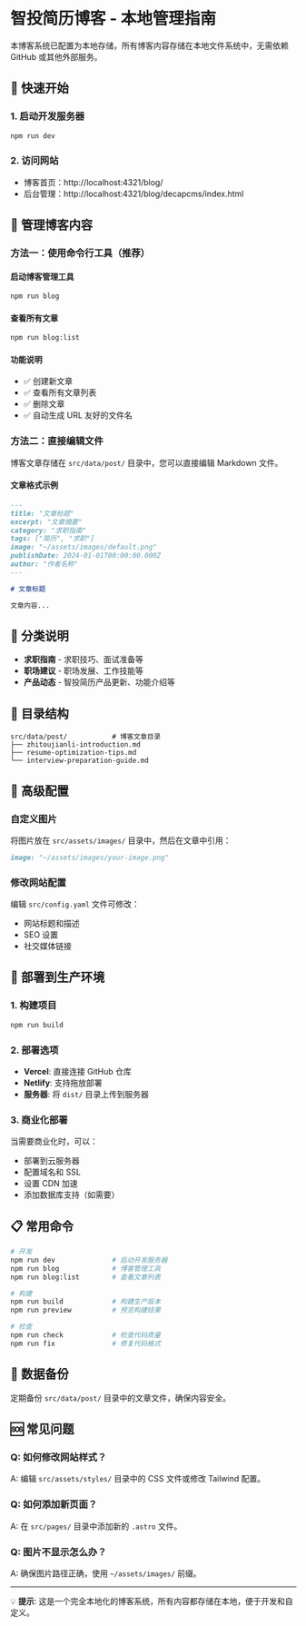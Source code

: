 # 智投简历博客 - 本地管理指南

本博客系统已配置为本地存储，所有博客内容存储在本地文件系统中，无需依赖 GitHub 或其他外部服务。

## 🚀 快速开始

### 1. 启动开发服务器
```bash
npm run dev
```

### 2. 访问网站
- 博客首页：http://localhost:4321/blog/
- 后台管理：http://localhost:4321/blog/decapcms/index.html

## 📝 管理博客内容

### 方法一：使用命令行工具（推荐）

#### 启动博客管理工具
```bash
npm run blog
```

#### 查看所有文章
```bash
npm run blog:list
```

#### 功能说明
- ✅ 创建新文章
- ✅ 查看所有文章列表
- ✅ 删除文章
- ✅ 自动生成 URL 友好的文件名

### 方法二：直接编辑文件

博客文章存储在 `src/data/post/` 目录中，您可以直接编辑 Markdown 文件。

#### 文章格式示例
```markdown
---
title: "文章标题"
excerpt: "文章摘要"
category: "求职指南"
tags: ["简历", "求职"]
image: "~/assets/images/default.png"
publishDate: 2024-01-01T00:00:00.000Z
author: "作者名称"
---

# 文章标题

文章内容...
```

## 🎯 分类说明

- **求职指南** - 求职技巧、面试准备等
- **职场建议** - 职场发展、工作技能等  
- **产品动态** - 智投简历产品更新、功能介绍等

## 📁 目录结构

```
src/data/post/           # 博客文章目录
├── zhitoujianli-introduction.md
├── resume-optimization-tips.md
└── interview-preparation-guide.md
```

## 🔧 高级配置

### 自定义图片
将图片放在 `src/assets/images/` 目录中，然后在文章中引用：
```markdown
image: "~/assets/images/your-image.png"
```

### 修改网站配置
编辑 `src/config.yaml` 文件可修改：
- 网站标题和描述
- SEO 设置
- 社交媒体链接

## 🚀 部署到生产环境

### 1. 构建项目
```bash
npm run build
```

### 2. 部署选项
- **Vercel**: 直接连接 GitHub 仓库
- **Netlify**: 支持拖放部署
- **服务器**: 将 `dist/` 目录上传到服务器

### 3. 商业化部署
当需要商业化时，可以：
- 部署到云服务器
- 配置域名和 SSL
- 设置 CDN 加速
- 添加数据库支持（如需要）

## 📋 常用命令

```bash
# 开发
npm run dev              # 启动开发服务器
npm run blog             # 博客管理工具
npm run blog:list        # 查看文章列表

# 构建
npm run build            # 构建生产版本
npm run preview          # 预览构建结果

# 检查
npm run check            # 检查代码质量
npm run fix              # 修复代码格式
```

## 🔄 数据备份

定期备份 `src/data/post/` 目录中的文章文件，确保内容安全。

## 🆘 常见问题

### Q: 如何修改网站样式？
A: 编辑 `src/assets/styles/` 目录中的 CSS 文件或修改 Tailwind 配置。

### Q: 如何添加新页面？
A: 在 `src/pages/` 目录中添加新的 `.astro` 文件。

### Q: 图片不显示怎么办？
A: 确保图片路径正确，使用 `~/assets/images/` 前缀。

---

💡 **提示**: 这是一个完全本地化的博客系统，所有内容都存储在本地，便于开发和自定义。
